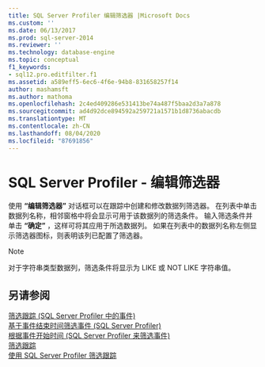 ```yaml
---
title: SQL Server Profiler 编辑筛选器 |Microsoft Docs
ms.custom: ''
ms.date: 06/13/2017
ms.prod: sql-server-2014
ms.reviewer: ''
ms.technology: database-engine
ms.topic: conceptual
f1_keywords:
- sql12.pro.editfilter.f1
ms.assetid: a589eff5-6ec6-4f6e-94b8-831658257f14
author: mashamsft
ms.author: mathoma
ms.openlocfilehash: 2c4ed409286e531413be74a487f5baa2d3a7a878
ms.sourcegitcommit: ad4d92dce894592a259721a1571b1d8736abacdb
ms.translationtype: MT
ms.contentlocale: zh-CN
ms.lasthandoff: 08/04/2020
ms.locfileid: "87691856"
---
```

# <a name="sql-server-profiler---edit-filter"></a>SQL Server Profiler - 编辑筛选器
  使用 **“编辑筛选器”** 对话框可以在跟踪中创建和修改数据列筛选器。 在列表中单击数据列名称，相邻窗格中将会显示可用于该数据列的筛选条件。 输入筛选条件并单击 **“确定”** ，这样可将其应用于所选数据列。 如果在列表中的数据列名称左侧显示筛选器图标，则表明该列已配置了筛选器。  
  
> [!NOTE]  
>  对于字符串类型数据列，筛选条件将显示为 LIKE 或 NOT LIKE 字符串值。  
  
## <a name="see-also"></a>另请参阅  
 [筛选跟踪 &#40;SQL Server Profiler 中的事件&#41;](../tools/sql-server-profiler/filter-events-in-a-trace-sql-server-profiler.md)   
 [基于事件结束时间筛选事件 &#40;SQL Server Profiler&#41;](../tools/sql-server-profiler/filter-events-based-on-the-event-end-time-sql-server-profiler.md)   
 [根据事件开始时间 &#40;SQL Server Profiler 来筛选事件&#41;](../tools/sql-server-profiler/filter-events-based-on-the-event-start-time-sql-server-profiler.md)   
 [筛选跟踪](../relational-databases/sql-trace/filter-a-trace.md)   
 [使用 SQL Server Profiler 筛选跟踪](../tools/sql-server-profiler/filter-traces-with-sql-server-profiler.md)  
  
  
